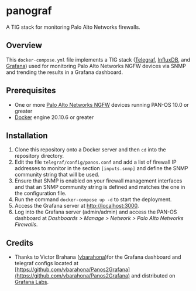 # panograf
A TIG stack for monitoring Palo Alto Networks firewalls.

## Overview
This `docker-compose.yml` file implements a TIG stack ([Telegraf](https://www.influxdata.com/time-series-platform/telegraf/), [InfluxDB](https://www.influxdata.com/products/influxdb/), and [Grafana](https://grafana.com)) used for monitoring Palo Alto Networks NGFW devices via SNMP and trending the results in a Grafana dashboard.

## Prerequisites
* One or more [Palo Alto Networks NGFW](https://www.paloaltonetworks.com/network-security/next-generation-firewall) devices running PAN-OS 10.0 or greater
* [Docker](https://docs.docker.com/get-docker/) engine 20.10.6 or greater

## Installation

1. Clone this repository onto a Docker server and then `cd` into the repository directory.
2. Edit the file `telegraf/config/panos.conf` and add a list of firewall IP addresses to monitor in the section `[inputs.snmp]` and define the SNMP community string that will be used.
3. Ensure that SNMP is enabled on your firewall management interfaces and that an SNMP community string is defined and matches the one in the configuration file.
4. Run the command `docker-compose up -d` to start the deployment.
5. Access the Grafana server at [http://localhost:3000](http://localhost:3000).
6. Log into the Grafana server (admin/admin) and access the PAN-OS dashboard at *Dashboards > Manage > Network > Palo Alto Networks Firewalls*.

## Credits
* Thanks to Victor Brahana ([vbarahona](https://github.com/vbarahona))for the Grafana dashboard and telegraf configs located at [https://github.com/vbarahona/Panos2Grafana](https://github.com/vbarahona/Panos2Grafana) and distributed on [Grafana Labs](https://grafana.com/grafana/dashboards/11321).